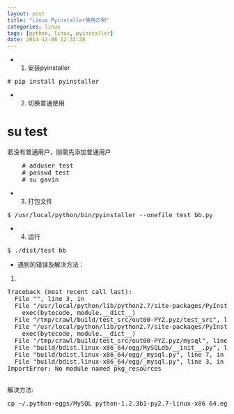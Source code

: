 ```yaml
---
layout: post
title: "Linux Pyinstaller使用示例"
categories: linux
tags: [python, linux, pyinstaller]
date: 2014-12-08 12:33:28
---
```


* 1. 安装pyinstaller

<pre>
# pip install pyinstaller
</pre>


* 2. 切换普通使用

# su test

若没有普通用户，刚需先添加普通用户

<pre>
	# adduser test 
  	# passwd test
  	# su gavin
</pre>


* 3. 打包文件

<pre>
$ /usr/local/python/bin/pyinstaller --onefile test_bb.py 
</pre>

* 4. 运行

<pre>
$ ./dist/test_bb
</pre>


* 遇到的错误及解决方法：

1.
<pre>
Traceback (most recent call last):
  File "<string>", line 3, in <module>
  File "/usr/local/python/lib/python2.7/site-packages/PyInstaller/loader/pyi_importers.py", line 270, in load_module
    exec(bytecode, module.__dict__)
  File "/tmp/crawl/build/test_src/out00-PYZ.pyz/test_src", line 11, in <module>
  File "/usr/local/python/lib/python2.7/site-packages/PyInstaller/loader/pyi_importers.py", line 270, in load_module
    exec(bytecode, module.__dict__)
  File "/tmp/crawl/build/test_src/out00-PYZ.pyz/mysql", line 2, in <module>
  File "build/bdist.linux-x86_64/egg/MySQLdb/__init__.py", line 19, in <module>
  File "build/bdist.linux-x86_64/egg/_mysql.py", line 7, in <module>
  File "build/bdist.linux-x86_64/egg/_mysql.py", line 3, in __bootstrap__
ImportError: No module named pkg_resources

</pre>

解决方法:

<pre>
cp ~/.python-eggs/MySQL_python-1.2.3b1-py2.7-linux-x86_64.egg-tmp/_mysql.so dist/ -v
</pre>
